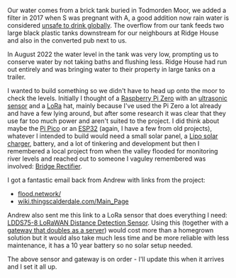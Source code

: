 Our water comes from a brick tank buried in Todmorden Moor, we added a filter in 2017 when S was pregnant with A, a good addition now rain water is considered [unsafe to drink globally](https://www.vice.com/en/article/m7gban/rainwater-everywhere-now-considered-too-toxic-for-safe-consumption-study-finds). The overflow from our tank feeds two large black plastic tanks downstream for our neighbours at Ridge House and also in the converted pub next to us.

In August 2022 the water level in the tank was very low, prompting us to conserve water by not taking baths and flushing less. Ridge House had run out entirely and was bringing water to their property in large tanks on a trailer. 

I wanted to build something so we didn't have to head up onto the moor to check the levels. Initially I thought of a [Raspberry Pi Zero](https://thepihut.com/products/raspberry-pi-zero-w) with an [ultrasonic sensor](https://shop.pimoroni.com/products/ultrasonic-distance-sensor)  and a [LoRa](https://en.wikipedia.org/wiki/LoRa) hat, mainly because I've used the Pi Zero a lot already and have a few lying around, but after some research it was clear that they use far too much power and aren't suited to the project. I did think about maybe the [Pi Pico](https://www.raspberrypi.com/products/raspberry-pi-pico/) or an [ESP32](https://en.wikipedia.org/wiki/ESP32) (again, I have a few from old projects), whatever I intended to build would need a small solar panel, a [Lipo solar charger](https://thepihut.com/products/solar-lipo-charger-3-7v), battery, and a lot of tinkering and development but then I remembered a local project from when the valley flooded for monitoring river levels and reached out to someone I vaguley remembered was involved: [Bridge Rectifier](http://bridgerectifier.org.uk).

I got a fantastic email back from Andrew with links from the project:
* [flood.network/](https://flood.network/)
* [wiki.thingscalderdale.com/Main_Page](https://wiki.thingscalderdale.com/Main_Page)

Andrew also sent me this link to a LoRa sensor that does everything I need: [LDDS75-8 LoRaWAN Distance Detection Sensor](https://www.ukiot.store/product/ldds75-lorawan-distance-detection-sensor/). Using this (together with a [gateway that doubles as a server](https://www.ukiot.store/product/lps8v2-indoor-lorawan-gateway/)) would cost more than a homegrown solution but it would also take much less time and be more reliable with less maintenance, it has a 10 year battery so no solar setup needed. 

The above sensor and gateway is on order - I'll update this when it arrives and I set it all up.

